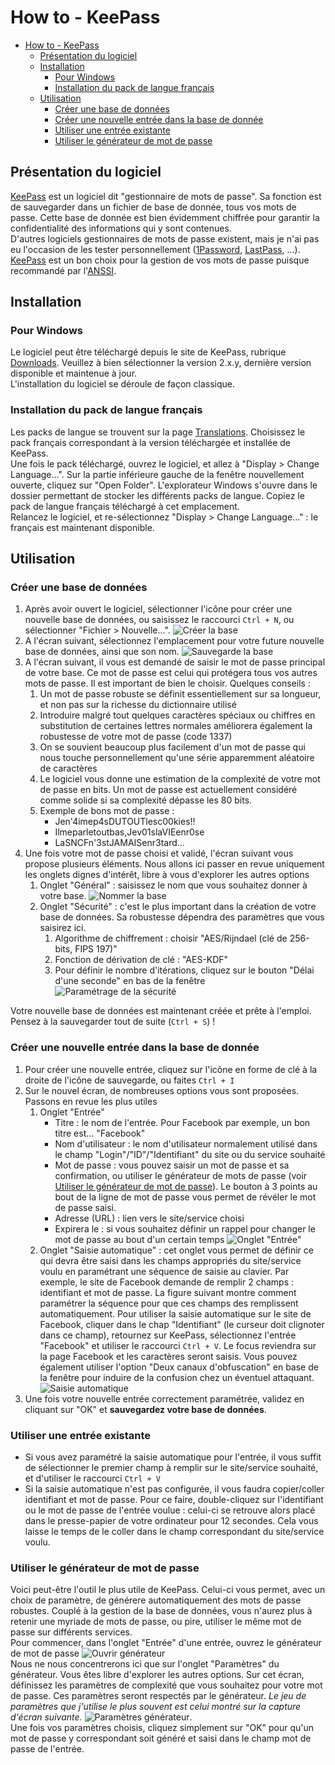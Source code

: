 # How to - KeePass

- [How to - KeePass](#how-to---keepass)
  - [Présentation du logiciel](#présentation-du-logiciel)
  - [Installation](#installation)
    - [Pour Windows](#pour-windows)
    - [Installation du pack de langue français](#installation-du-pack-de-langue-français)
  - [Utilisation](#utilisation)
    - [Créer une base de données](#créer-une-base-de-données)
    - [Créer une nouvelle entrée dans la base de donnée](#créer-une-nouvelle-entrée-dans-la-base-de-donnée)
    - [Utiliser une entrée existante](#utiliser-une-entrée-existante)
    - [Utiliser le générateur de mot de passe](#utiliser-le-générateur-de-mot-de-passe)

## Présentation du logiciel

[KeePass][website] est un logiciel dit "gestionnaire de mots de passe". Sa fonction est de sauvegarder dans un fichier de base de donnée, tous vos mots de passe. Cette base de donnée est bien évidemment chiffrée pour garantir la confidentialité des informations qui y sont contenues.  
D'autres logiciels gestionnaires de mots de passe existent, mais je n'ai pas eu l'occasion de les tester personnellement ([1Password][1password], [LastPass][lastpass], ...). [KeePass][website] est un bon choix pour la gestion de vos mots de passe puisque recommandé par l'[ANSSI][anssi].

## Installation

### Pour Windows

Le logiciel peut être téléchargé depuis le site de KeePass, rubrique [Downloads](https://keepass.info/download.html). Veuillez à bien sélectionner la version 2.x.y, dernière version disponible et maintenue à jour.  
L'installation du logiciel se déroule de façon classique.

### Installation du pack de langue français

Les packs de langue se trouvent sur la page [Translations](https://keepass.info/translations.html). Choisissez le pack français correspondant à la version téléchargée et installée de KeePass.  
Une fois le pack téléchargé, ouvrez le logiciel, et allez à "Display > Change Language...". Sur la partie inférieure gauche de la fenêtre nouvellement ouverte, cliquez sur "Open Folder". L'explorateur Windows s'ouvre dans le dossier permettant de stocker les différents packs de langue. Copiez le pack de langue français téléchargé à cet emplacement.  
Relancez le logiciel, et re-sélectionnez "Display > Change Language..." : le français est maintenant disponible.

## Utilisation

### Créer une base de données

1. Après avoir ouvert le logiciel, sélectionner l'icône pour créer une nouvelle base de données, ou saisissez le raccourci `Ctrl + N`, ou sélectionner "Fichier > Nouvelle...". ![Créer la base](1_creer_base.png)
1. A l'écran suivant, sélectionnez l'emplacement pour votre future nouvelle base de données, ainsi que son nom. ![Sauvegarde la base](2_save_base.png)
1. A l'écran suivant, il vous est demandé de saisir le mot de passe principal de votre base. Ce mot de passe est celui qui protégera tous vos autres mots de passe. Il est important de bien le choisir. Quelques conseils :
   1. Un mot de passe robuste se définit essentiellement sur sa longueur, et non pas sur la richesse du dictionnaire utilisé
   1. Introduire malgré tout quelques caractères spéciaux ou chiffres en substitution de certaines lettres normales améliorera également la robustesse de votre mot de passe (code 1337)
   1. On se souvient beaucoup plus facilement d'un mot de passe qui nous touche personnellement qu'une série apparemment aléatoire de caractères
   1. Le logiciel vous donne une estimation de la complexité de votre mot de passe en bits. Un mot de passe est actuellement considéré comme solide si sa complexité dépasse les 80 bits.
   1. Exemple de bons mot de passe :
      * Jen'4imep4sDUTOUTlesc00kies!!
      * Ilmeparletoutbas,Jev01slaVIEenr0se
      * LaSNCFn'3stJAMAISenr3tard...
1. Une fois votre mot de passe choisi et validé, l'écran suivant vous propose plusieurs éléments. Nous allons ici passer en revue uniquement les onglets dignes d'intérêt, libre à vous d'explorer les autres options
   1. Onglet "Général" : saisissez le nom que vous souhaitez donner à votre base. ![Nommer la base](3_onglet_gnrl.png)
   1. Onglet "Sécurité" : c'est le plus important dans la création de votre base de données. Sa robustesse dépendra des paramètres que vous saisirez ici.
      1. Algorithme de chiffrement : choisir "AES/Rijndael (clé de 256-bits, FIPS 197)"
      1. Fonction de dérivation de clé : "AES-KDF"
      1. Pour définir le nombre d'itérations, cliquez sur le bouton "Délai d'une seconde" en bas de la fenêtre ![Paramétrage de la sécurité](4_onglet_securite.png)


Votre nouvelle base de données est maintenant créée et prête à l'emploi. Pensez à la sauvegarder tout de suite (`Ctrl + S`) !

### Créer une nouvelle entrée dans la base de donnée

1. Pour créer une nouvelle entrée, cliquez sur l'icône en forme de clé à la droite de l'icône de sauvegarde, ou faites `Ctrl + I`
1. Sur le nouvel écran, de nombreuses options vous sont proposées. Passons en revue les plus utiles
   1. Onglet "Entrée"
      * Titre : le nom de l'entrée. Pour Facebook par exemple, un bon titre est... "Facebook"
      * Nom d'utilisateur : le nom d'utilisateur normalement utilisé dans le champ "Login"/"ID"/"Identifiant" du site ou du service souhaité
      * Mot de passe : vous pouvez saisir un mot de passe et sa confirmation, ou utiliser le générateur de mots de passe (voir [Utiliser le générateur de mot de passe](#utiliser-le-g%c3%a9n%c3%a9rateur-de-mot-de-passe)). Le bouton à 3 points au bout de la ligne de mot de passe vous permet de révéler le mot de passe saisi.
      * Adresse (URL) : lien vers le site/service choisi
      * Expirera le : si vous souhaitez définir un rappel pour changer le mot de passe au bout d'un certain temps ![Onglet "Entrée"](5_nvl_entree_onglet_entree.png)
    1. Onglet "Saisie automatique" : cet onglet vous permet de définir ce qui devra être saisi dans les champs appropriés du site/service voulu en paramétrant une séquence de saisie au clavier. Par exemple, le site de Facebook demande de remplir 2 champs : identifiant et mot de passe. La figure suivant montre comment paramétrer la séquence pour que ces champs des remplissent automatiquement. Pour utiliser la saisie automatique sur le site de Facebook, cliquer dans le chap "Identifiant" (le curseur doit clignoter dans ce champ), retournez sur KeePass, sélectionnez l'entrée "Facebook" et utiliser le raccourci `Ctrl + V`. Le focus reviendra sur la page Facebook et les caractères seront saisis. Vous pouvez également utiliser l'option "Deux canaux d'obfuscation" en base de la fenêtre pour induire de la confusion chez un éventuel attaquant. ![Saisie automatique](6_nvl_entree_saisie_auto.png)
1. Une fois votre nouvelle entrée correctement paramétrée, validez en cliquant sur "OK" et **sauvegardez votre base de données**.

### Utiliser une entrée existante

* Si vous avez paramétré la saisie automatique pour l'entrée, il vous suffit de sélectionner le premier champ à remplir sur le site/service souhaité, et d'utiliser le raccourci `Ctrl + V` 
* Si la saisie automatique n'est pas configurée, il vous faudra copier/coller identifiant et mot de passe. Pour ce faire, double-cliquez sur l'identifiant ou le mot de passe de l'entrée voulue : celui-ci se retrouve alors placé dans le presse-papier de votre ordinateur pour 12 secondes. Cela vous laisse le temps de le coller dans le champ correspondant du site/service voulu.

### Utiliser le générateur de mot de passe

Voici peut-être l'outil le plus utile de KeePass. Celui-ci vous permet, avec un choix de paramètre, de générere automatiquement des mots de passe robustes. Couplé à la gestion de la base de données, vous n'aurez plus à retenir une myriade de mots de passe, ou pire, utiliser le même mot de passe sur différents services.  
Pour commencer, dans l'onglet "Entrée" d'une entrée, ouvrez le générateur de mot de passe ![Ouvrir générateur](7_ouvrir_generateur.png)  
Nous ne nous concentrerons ici que sur l'onglet "Paramètres" du générateur. Vous êtes libre d'explorer les autres options. Sur cet écran, définissez les paramètres de complexité que vous souhaitez pour votre mot de passe. Ces paramètres seront respectés par le générateur. _Le jeu de paramètres que j'utilise le plus souvent est celui montré sur la capture d'écran suivante._ ![Paramètres générateur](8_parametres_generateur.png).  
Une fois vos paramètres choisis, cliquez simplement sur "OK" pour qu'un mot de passe y correspondant soit généré et saisi dans le champ mot de passe de l'entrée.


[website]: https://keepass.info
[1password]: https://1password.com/
[lastpass]: https://www.lastpass.com/fr
[anssi]: https://www.ssi.gouv.fr/
